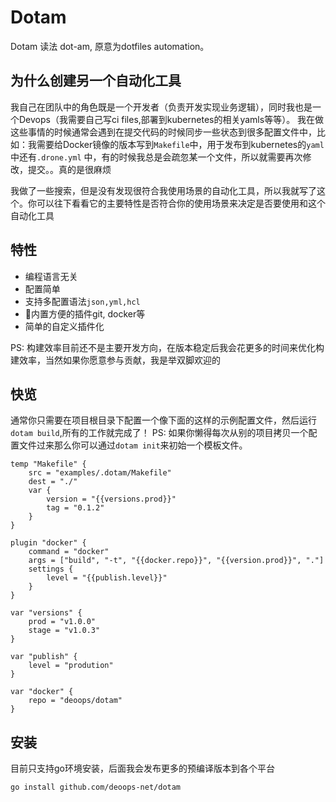 # Dotam

Dotam 读法 dot-am, 原意为dotfiles automation。

## 为什么创建另一个自动化工具

我自己在团队中的角色既是一个开发者（负责开发实现业务逻辑），同时我也是一个Devops（我需要自己写ci files,部署到kubernetes的相关yamls等等）。
我在做这些事情的时候通常会遇到在提交代码的时候同步一些状态到很多配置文件中，比如：我需要给Docker镜像的版本写到`Makefile`中，用于发布到kubernetes的`yaml`中还有`.drone.yml`
中，有的时候我总是会疏忽某一个文件，所以就需要再次修改，提交。。真的是很麻烦

我做了一些搜索，但是没有发现很符合我使用场景的自动化工具，所以我就写了这个。你可以往下看看它的主要特性是否符合你的使用场景来决定是否要使用和这个自动化工具

## 特性

* 编程语言无关
* 配置简单
* 支持多配置语法`json,yml,hcl`
* 内置方便的插件git, docker等
* 简单的自定义插件化

PS: 构建效率目前还不是主要开发方向，在版本稳定后我会花更多的时间来优化构建效率，当然如果你愿意参与贡献，我是举双脚欢迎的

## 快览

通常你只需要在项目根目录下配置一个像下面的这样的示例配置文件，然后运行`dotam build`,所有的工作就完成了！
PS: 如果你懒得每次从别的项目拷贝一个配置文件过来那么你可以通过`dotam init`来初始一个模板文件。

```hcl
temp "Makefile" {
    src = "examples/.dotam/Makefile"
    dest = "./"
    var {
        version = "{{versions.prod}}"
        tag = "0.1.2"
    }
}

plugin "docker" {
    command = "docker"
    args = ["build", "-t", "{{docker.repo}}", "{{version.prod}}", "."]
    settings {
        level = "{{publish.level}}"
    }
}

var "versions" {
    prod = "v1.0.0"
    stage = "v1.0.3"
}

var "publish" {
    level = "prodution"
}

var "docker" {
    repo = "deoops/dotam"
}

```

## 安装

目前只支持go环境安装，后面我会发布更多的预编译版本到各个平台

`go install github.com/deoops-net/dotam`
